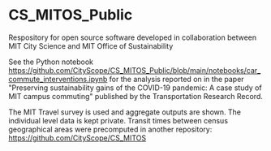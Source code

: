 # CS_MITOS_Public
Respository for open source software developed in collaboration between MIT City Science and MIT Office of Sustainability

See the Python notebook 
https://github.com/CityScope/CS_MITOS_Public/blob/main/notebooks/car_commute_interventions.ipynb 
for the analysis reported on in the paper 
"Preserving sustainability gains of the COVID-19 pandemic: A case study of MIT campus commuting" 
published by the 
Transportation Research Record.



The MIT Travel survey is used and aggregate outputs are shown. The individual level data is kept private.
Transit times between census geographical areas were precomputed in another repository: https://github.com/CityScope/CS_MITOS
